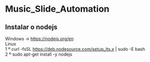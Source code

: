 # Music_Slide_Automation

## Instalar o nodejs 
Windows -> https://nodejs.org/en<br>
Linux <br>
1 º curl -fsSL https://deb.nodesource.com/setup_lts.x | sudo -E bash<br>
2 º sudo apt-get install -y nodejs
